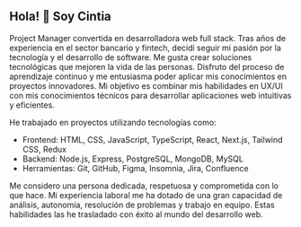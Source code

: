 ## Hola! 👋 Soy Cintia 

Project Manager convertida en desarrolladora web full stack. Tras años de experiencia en el sector bancario y fintech, decidí seguir mi pasión por la tecnología y el desarrollo de software. Me gusta crear soluciones tecnológicas que mejoren la vida de las personas. Disfruto del proceso de aprendizaje continuo y me entusiasma poder aplicar mis conocimientos en proyectos innovadores. Mi objetivo es combinar mis habilidades en UX/UI con mis conocimientos técnicos para desarrollar aplicaciones web intuitivas y eficientes.

He trabajado en proyectos utilizando tecnologías como:
- Frontend: HTML, CSS, JavaScript, TypeScript, React, Next.js, Tailwind CSS, Redux
- Backend: Node.js, Express, PostgreSQL, MongoDB, MySQL
- Herramientas: Git, GitHub, Figma, Insomnia, Jira, Confluence

Me considero una persona dedicada, respetuosa y comprometida con lo que hace. Mi experiencia laboral me ha dotado de una gran capacidad de análisis, autonomía, resolución de problemas y trabajo en equipo. Estas habilidades las he trasladado con éxito al mundo del desarrollo web.
